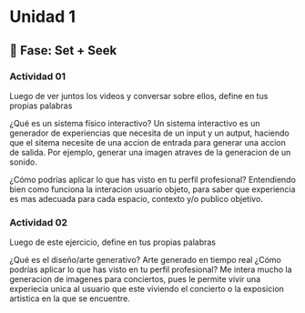# Unidad 1

## 🔎 Fase: Set + Seek

### Actividad 01

Luego de ver juntos los videos y conversar sobre ellos, define en tus propias palabras

¿Qué es un sistema físico interactivo?
Un sistema interactivo es un generador de experiencias que necesita de un input y un autput, haciendo que el sitema necesite de una accion de entrada para generar una accion de salida. Por ejemplo, generar una imagen atraves de la generacion de un sonido.

¿Cómo podrías aplicar lo que has visto en tu perfil profesional?
Entendiendo bien como funciona la interacion usuario objeto, para saber que experiencia es mas adecuada para cada espacio, contexto y/o publico objetivo.

### Actividad 02

Luego de este ejercicio, define en tus propias palabras

¿Qué es el diseño/arte generativo?
Arte generado en tiempo real 
¿Cómo podrías aplicar lo que has visto en tu perfil profesional?
Me intera mucho la generacion de imagenes para conciertos, pues le permite vivir una experiecia unica al usuario que este viviendo el concierto o la exposicion artistica en la que se encuentre.

